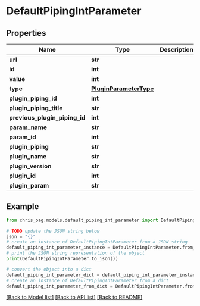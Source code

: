 # DefaultPipingIntParameter


## Properties

Name | Type | Description | Notes
------------ | ------------- | ------------- | -------------
**url** | **str** |  | [readonly] 
**id** | **int** |  | [readonly] 
**value** | **int** |  | [optional] 
**type** | [**PluginParameterType**](PluginParameterType.md) |  | [readonly] 
**plugin_piping_id** | **int** |  | [readonly] 
**plugin_piping_title** | **str** |  | [readonly] 
**previous_plugin_piping_id** | **int** |  | [readonly] 
**param_name** | **str** |  | [readonly] 
**param_id** | **int** |  | [readonly] 
**plugin_piping** | **str** |  | [readonly] 
**plugin_name** | **str** |  | [readonly] 
**plugin_version** | **str** |  | [readonly] 
**plugin_id** | **int** |  | [readonly] 
**plugin_param** | **str** |  | [readonly] 

## Example

```python
from chris_oag.models.default_piping_int_parameter import DefaultPipingIntParameter

# TODO update the JSON string below
json = "{}"
# create an instance of DefaultPipingIntParameter from a JSON string
default_piping_int_parameter_instance = DefaultPipingIntParameter.from_json(json)
# print the JSON string representation of the object
print(DefaultPipingIntParameter.to_json())

# convert the object into a dict
default_piping_int_parameter_dict = default_piping_int_parameter_instance.to_dict()
# create an instance of DefaultPipingIntParameter from a dict
default_piping_int_parameter_from_dict = DefaultPipingIntParameter.from_dict(default_piping_int_parameter_dict)
```
[[Back to Model list]](../README.md#documentation-for-models) [[Back to API list]](../README.md#documentation-for-api-endpoints) [[Back to README]](../README.md)


